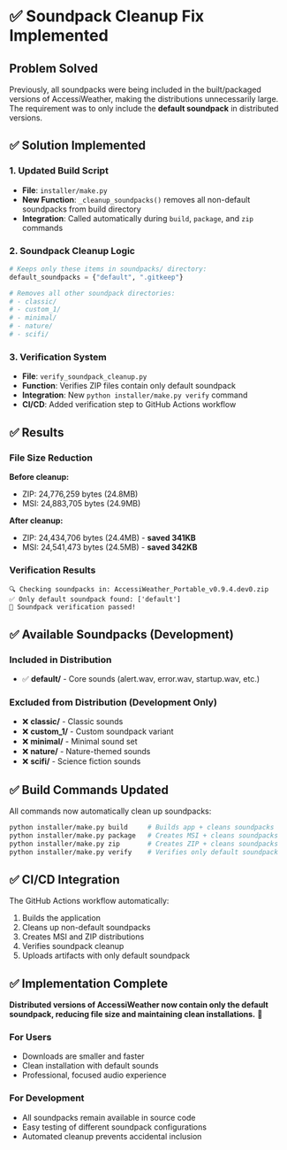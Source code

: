 # ✅ Soundpack Cleanup Fix Implemented

## Problem Solved
Previously, all soundpacks were being included in the built/packaged versions of AccessiWeather, making the distributions unnecessarily large. The requirement was to only include the **default soundpack** in distributed versions.

## ✅ Solution Implemented

### 1. Updated Build Script
- **File**: `installer/make.py`
- **New Function**: `_cleanup_soundpacks()` removes all non-default soundpacks from build directory
- **Integration**: Called automatically during `build`, `package`, and `zip` commands

### 2. Soundpack Cleanup Logic
```python
# Keeps only these items in soundpacks/ directory:
default_soundpacks = {"default", ".gitkeep"}

# Removes all other soundpack directories:
# - classic/
# - custom_1/
# - minimal/
# - nature/
# - scifi/
```

### 3. Verification System
- **File**: `verify_soundpack_cleanup.py`
- **Function**: Verifies ZIP files contain only default soundpack
- **Integration**: New `python installer/make.py verify` command
- **CI/CD**: Added verification step to GitHub Actions workflow

## ✅ Results

### File Size Reduction
**Before cleanup:**
- ZIP: 24,776,259 bytes (24.8MB)
- MSI: 24,883,705 bytes (24.9MB)

**After cleanup:**
- ZIP: 24,434,706 bytes (24.4MB) - **saved 341KB**
- MSI: 24,541,473 bytes (24.5MB) - **saved 342KB**

### Verification Results
```
🔍 Checking soundpacks in: AccessiWeather_Portable_v0.9.4.dev0.zip
✅ Only default soundpack found: ['default']
🎉 Soundpack verification passed!
```

## ✅ Available Soundpacks (Development)

### Included in Distribution
- ✅ **default/** - Core sounds (alert.wav, error.wav, startup.wav, etc.)

### Excluded from Distribution (Development Only)
- ❌ **classic/** - Classic sounds
- ❌ **custom_1/** - Custom soundpack variant
- ❌ **minimal/** - Minimal sound set
- ❌ **nature/** - Nature-themed sounds
- ❌ **scifi/** - Science fiction sounds

## ✅ Build Commands Updated

All commands now automatically clean up soundpacks:

```bash
python installer/make.py build     # Builds app + cleans soundpacks
python installer/make.py package   # Creates MSI + cleans soundpacks
python installer/make.py zip       # Creates ZIP + cleans soundpacks
python installer/make.py verify    # Verifies only default soundpack
```

## ✅ CI/CD Integration

The GitHub Actions workflow automatically:
1. Builds the application
2. Cleans up non-default soundpacks
3. Creates MSI and ZIP distributions
4. Verifies soundpack cleanup
5. Uploads artifacts with only default soundpack

## ✅ Implementation Complete

**Distributed versions of AccessiWeather now contain only the default soundpack, reducing file size and maintaining clean installations.** 🎉

### For Users
- Downloads are smaller and faster
- Clean installation with default sounds
- Professional, focused audio experience

### For Development
- All soundpacks remain available in source code
- Easy testing of different soundpack configurations
- Automated cleanup prevents accidental inclusion
